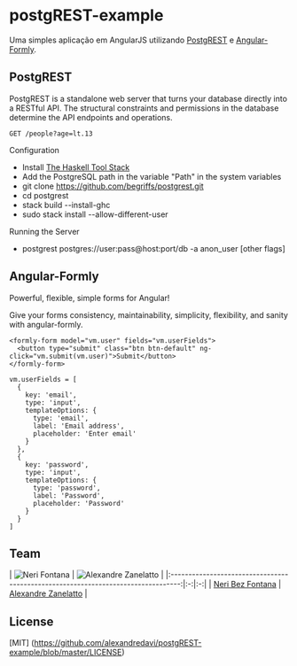 # postgREST-example

Uma simples aplicação em AngularJS utilizando [PostgREST](http://postgrest.com) e [Angular-Formly](http://angular-formly.com).

## PostgREST

PostgREST is a standalone web server that turns your database directly into a RESTful API. The structural constraints and permissions in the database determine the API endpoints and operations.

```
GET /people?age=lt.13
```

Configuration

* Install [The Haskell Tool Stack](https://docs.haskellstack.org/en/stable/README/#how-to-install)
* Add the PostgreSQL path in the variable "Path" in the system variables
* git clone https://github.com/begriffs/postgrest.git
* cd postgrest
* stack build --install-ghc
* sudo stack install --allow-different-user

Running the Server

* postgrest postgres://user:pass@host:port/db -a anon_user [other flags]



## Angular-Formly

Powerful, flexible, simple forms for Angular!

Give your forms consistency, maintainability, simplicity, flexibility, and sanity with angular-formly.

```
<formly-form model="vm.user" fields="vm.userFields">
  <button type="submit" class="btn btn-default" ng-click="vm.submit(vm.user)">Submit</button>
</formly-form>
```
```
vm.userFields = [
  {
    key: 'email',
    type: 'input',
    templateOptions: {
      type: 'email',
      label: 'Email address',
      placeholder: 'Enter email'
    }
  },
  {
    key: 'password',
    type: 'input',
    templateOptions: {
      type: 'password',
      label: 'Password',
      placeholder: 'Password'
    }
  }
]
```

## Team

| ![Neri Fontana](https://www.gravatar.com/avatar/0bf973872ae54d1a495903ec96c2d88b) | ![Alexandre Zanelatto](https://www.gravatar.com/avatar/c310c3345f41087b79c81c385c6c1082) |
|:---------------------------------------------------------------------------------:|:-:|:-:|
| [Neri Bez Fontana](https://github.com/nbfontana)                                  | [Alexandre Zanelatto](https://github.com/alexandredavi) |

## License
[MIT] (https://github.com/alexandredavi/postgREST-example/blob/master/LICENSE)


